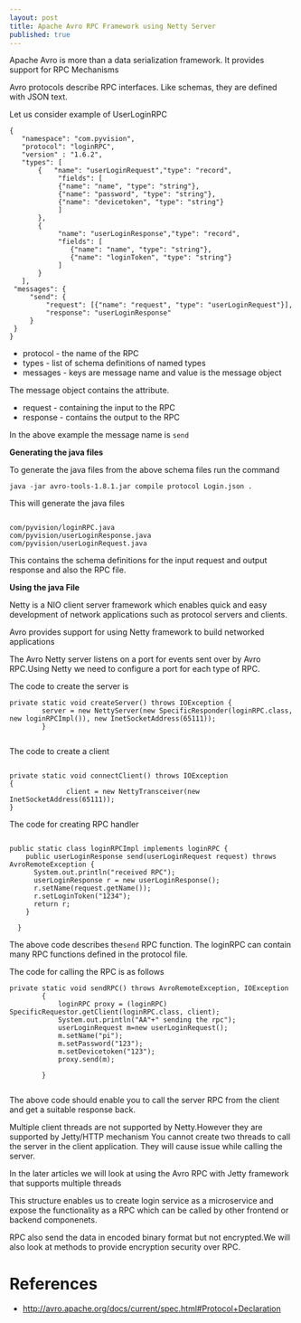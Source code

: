 ```yaml
---
layout: post
title: Apache Avro RPC Framework using Netty Server
published: true
---
```



Apache Avro is more than a data serialization framework. It provides support for RPC Mechanisms

Avro protocols describe RPC interfaces. Like schemas, they are defined with JSON text.

Let us consider example of UserLoginRPC

```
{
   "namespace": "com.pyvision",
   "protocol": "loginRPC",
   "version" : "1.6.2",
   "types": [
       {   "name": "userLoginRequest","type": "record",
            "fields": [
            {"name": "name", "type": "string"},
            {"name": "password", "type": "string"},
            {"name": "devicetoken", "type": "string"}
            ]
       },
       {
            "name": "userLoginResponse","type": "record",   
            "fields": [
               {"name": "name", "type": "string"},      
               {"name": "loginToken", "type": "string"}
            ]
       }       
   ],
 "messages": {
     "send": {
         "request": [{"name": "request", "type": "userLoginRequest"}],
         "response": "userLoginResponse"
     } 
 }
}

```

- protocol - the name of the RPC
- types - list of schema definitions of named types
- messages - keys are message name and value is the message object

The message object contains the attribute.

- request - containing the input to the RPC
- response - contains the output to the RPC

In the above example the message name is `send`

**Generating the java files**

To generate the java files from the above schema files run the command

```
java -jar avro-tools-1.8.1.jar compile protocol Login.json .
```

This will generate the java files

```

com/pyvision/loginRPC.java
com/pyvision/userLoginResponse.java
com/pyvision/userLoginRequest.java

```

This contains the schema definitions for the input request and output response
and also the RPC file.

**Using the java File**

Netty is a NIO client server framework which enables quick and easy development of network applications such as protocol servers and clients.

Avro provides support for using Netty framework to build networked applications 

The Avro Netty server listens on a port for events sent over by Avro RPC.Using Netty we need
to configure a port for each type of RPC.

The code to create the server is 

```
private static void createServer() throws IOException {
        server = new NettyServer(new SpecificResponder(loginRPC.class, new loginRPCImpl()), new InetSocketAddress(65111));
        }
				
```				

The code to create a client

```

private static void connectClient() throws IOException
{
              client = new NettyTransceiver(new InetSocketAddress(65111));
}

```

The code for creating RPC handler

```

public static class loginRPCImpl implements loginRPC {
    public userLoginResponse send(userLoginRequest request) throws AvroRemoteException {
      System.out.println("received RPC");
      userLoginResponse r = new userLoginResponse();
      r.setName(request.getName());
      r.setLoginToken("1234");
      return r;
    }

  }

```

The above code describes the`send` RPC function. The loginRPC can contain many RPC functions defined in the protocol file.

The code for calling the RPC is as follows

```
private static void sendRPC() throws AvroRemoteException, IOException
        {
            loginRPC proxy = (loginRPC) SpecificRequestor.getClient(loginRPC.class, client);
            System.out.println("AA"+" sending the rpc");
            userLoginRequest m=new userLoginRequest();
            m.setName("pi");
            m.setPassword("123");
            m.setDevicetoken("123");
            proxy.send(m);
            
        }
				
```

The above code should enable you to call the server RPC from the client and get a suitable response back.

Multiple client threads are not supported by Netty.However they are supported by Jetty/HTTP mechanism
You cannot create two threads to call the server in the client application. They will cause issue while calling the server.

In the later articles we will look at using the Avro RPC with Jetty framework that supports multiple threads

This structure enables us to create login service as a microservice and expose the functionality as a RPC
which can be called by other frontend or backend componenets.

RPC also send the data in encoded binary format but not encrypted.We will also look at methods to provide encryption security over RPC.

# **References**

- http://avro.apache.org/docs/current/spec.html#Protocol+Declaration